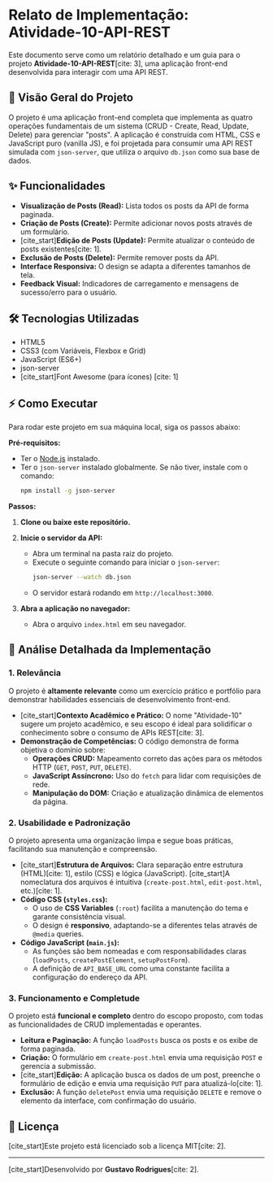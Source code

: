 # Relato de Implementação: Atividade-10-API-REST

Este documento serve como um relatório detalhado e um guia para o projeto **Atividade-10-API-REST**[cite: 3], uma aplicação front-end desenvolvida para interagir com uma API REST.

## 🚀 Visão Geral do Projeto

O projeto é uma aplicação front-end completa que implementa as quatro operações fundamentais de um sistema (CRUD - Create, Read, Update, Delete) para gerenciar "posts". A aplicação é construída com HTML, CSS e JavaScript puro (vanilla JS), e foi projetada para consumir uma API REST simulada com `json-server`, que utiliza o arquivo `db.json` como sua base de dados.

## ✨ Funcionalidades

-   **Visualização de Posts (Read):** Lista todos os posts da API de forma paginada.
-   **Criação de Posts (Create):** Permite adicionar novos posts através de um formulário.
-   [cite_start]**Edição de Posts (Update):** Permite atualizar o conteúdo de posts existentes[cite: 1].
-   **Exclusão de Posts (Delete):** Permite remover posts da API.
-   **Interface Responsiva:** O design se adapta a diferentes tamanhos de tela.
-   **Feedback Visual:** Indicadores de carregamento e mensagens de sucesso/erro para o usuário.

## 🛠️ Tecnologias Utilizadas

-   HTML5
-   CSS3 (com Variáveis, Flexbox e Grid)
-   JavaScript (ES6+)
-   json-server
-   [cite_start]Font Awesome (para ícones) [cite: 1]

## ⚡ Como Executar

Para rodar este projeto em sua máquina local, siga os passos abaixo:

**Pré-requisitos:**
-   Ter o [Node.js](https://nodejs.org/) instalado.
-   Ter o `json-server` instalado globalmente. Se não tiver, instale com o comando:
    ```bash
    npm install -g json-server
    ```

**Passos:**

1.  **Clone ou baixe este repositório.**

2.  **Inicie o servidor da API:**
    -   Abra um terminal na pasta raiz do projeto.
    -   Execute o seguinte comando para iniciar o `json-server`:
        ```bash
        json-server --watch db.json
        ```
    -   O servidor estará rodando em `http://localhost:3000`.

3.  **Abra a aplicação no navegador:**
    -   Abra o arquivo `index.html` em seu navegador.

## 📝 Análise Detalhada da Implementação

### 1. Relevância

O projeto é **altamente relevante** como um exercício prático e portfólio para demonstrar habilidades essenciais de desenvolvimento front-end.

-   [cite_start]**Contexto Acadêmico e Prático:** O nome "Atividade-10" sugere um projeto acadêmico, e seu escopo é ideal para solidificar o conhecimento sobre o consumo de APIs REST[cite: 3].
-   **Demonstração de Competências:** O código demonstra de forma objetiva o domínio sobre:
    -   **Operações CRUD:** Mapeamento correto das ações para os métodos HTTP (`GET`, `POST`, `PUT`, `DELETE`).
    -   **JavaScript Assíncrono:** Uso do `fetch` para lidar com requisições de rede.
    -   **Manipulação do DOM:** Criação e atualização dinâmica de elementos da página.

### 2. Usabilidade e Padronização

O projeto apresenta uma organização limpa e segue boas práticas, facilitando sua manutenção e compreensão.

-   [cite_start]**Estrutura de Arquivos:** Clara separação entre estrutura (HTML)[cite: 1], estilo (CSS) e lógica (JavaScript). [cite_start]A nomeclatura dos arquivos é intuitiva (`create-post.html`, `edit-post.html`, etc.)[cite: 1].
-   **Código CSS (`styles.css`):**
    -   O uso de **CSS Variables** (`:root`) facilita a manutenção do tema e garante consistência visual.
    -   O design é **responsivo**, adaptando-se a diferentes telas através de `@media` queries.
-   **Código JavaScript (`main.js`):**
    -   As funções são bem nomeadas e com responsabilidades claras (`loadPosts`, `createPostElement`, `setupPostForm`).
    -   A definição de `API_BASE_URL` como uma constante facilita a configuração do endereço da API.

### 3. Funcionamento e Completude

O projeto está **funcional e completo** dentro do escopo proposto, com todas as funcionalidades de CRUD implementadas e operantes.

-   **Leitura e Paginação:** A função `loadPosts` busca os posts e os exibe de forma paginada.
-   **Criação:** O formulário em `create-post.html` envia uma requisição `POST` e gerencia a submissão.
-   [cite_start]**Edição:** A aplicação busca os dados de um post, preenche o formulário de edição e envia uma requisição `PUT` para atualizá-lo[cite: 1].
-   **Exclusão:** A função `deletePost` envia uma requisição `DELETE` e remove o elemento da interface, com confirmação do usuário.

## 📄 Licença

[cite_start]Este projeto está licenciado sob a licença MIT[cite: 2].

---
[cite_start]Desenvolvido por **Gustavo Rodrigues**[cite: 2].
